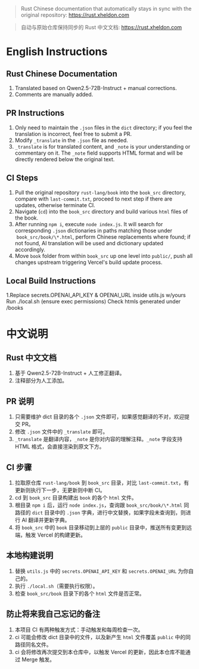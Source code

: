 > Rust Chinese documentation that automatically stays in sync with the original repository: https://rust.xheldon.com

> 自动与原始仓库保持同步的 Rust 中文文档: https://rust.xheldon.com

# English Instructions

## Rust Chinese Documentation

1. Translated based on Qwen2.5-72B-Instruct + manual corrections.
2. Comments are manually added.

## PR Instructions

1. Only need to maintain the `.json` files in the `dict` directory; if you feel the translation is incorrect, feel free to submit a PR.
2. Modify `_translate` in the `.json` file as needed.
3. `_translate` is for translated content, and `_note` is your understanding or commentary on it. The `_note` field supports HTML format and will be directly rendered below the original text.

## CI Steps

1. Pull the original repository `rust-lang/book` into the `book_src` directory, compare with `last-commit.txt`, proceed to next step if there are updates, otherwise terminate CI.
2. Navigate (`cd`) into the `book_src` directory and build various `html` files of the book.
3. After running `npm i`, execute `node index.js`. It will search for corresponding `.json` dictionaries in paths matching those under  `book_src/book/\*.html`, perform Chinese replacements where found; if not found, AI translation will be used and dictionary updated accordingly.
4. Move `book` folder from within `book_src` up one level into `public/`, push all changes upstream triggering Vercel's build update process.

## Local Build Instructions

1.Replace secrets.OPENAI_API_KEY & OPENAI_URL inside utils.js w/yours
Run ./local.sh (ensure exec permissions)
Check htmls generated under /books

# 中文说明

## Rust 中文文档

1. 基于 Qwen2.5-72B-Instruct + 人工修正翻译。
2. 注释部分为人工添加。

## PR 说明

1. 只需要维护 dict 目录的各个 `.json` 文件即可，如果感觉翻译的不对，欢迎提交 PR。
2. 修改 `.json` 文件中的 `_translate` 即可。
3. `_translate` 是翻译内容，`_note` 是你对内容的理解注释。`_note` 字段支持 HTML 格式，会直接渲染到原文下方。

## CI 步骤

1. 拉取原仓库 `rust-lang/book` 到 `book_src` 目录，对比 `last-commit.txt`，有更新则执行下一步，无更新则中断 CI。
2. cd 到 `book_src` 目录构建出 `book` 的各个 `html` 文件。
3. 根目录 `npm i` 后，运行 `node index.js`，查询跟 `book_src/book/\*.html` 同路径的 `dict` 目录中的 `.json` 字典，进行中文替换，如果字段未查询到，则进行 AI 翻译并更新字典。
4. 将 `book_src` 中的 `book` 目录移动到上层的 `public` 目录中，推送所有变更到远端，触发 Vercel 的构建更新。

## 本地构建说明

1. 替换 `utils.js` 中的 `secrets.OPENAI_API_KEY` 和 `secrets.OPENAI_URL` 为你自己的。
2. 执行 `./local.sh`（需要执行权限）。
3. 检查 `book_src/book` 目录下的各个 `html` 文件是否正常。

## 防止将来我自己忘记的备注

1. 本项目 CI 有两种触发方式：手动触发和每周检查一次。
2. ci 可能会修改 dict 目录中的文件，以及新产生 `html` 文件覆盖 `public` 中的同路径同名文件。
3. ci 会将修改再次提交到本仓库中，以触发 Vercel 的更新，因此本仓库不能通过 Merge 触发。
